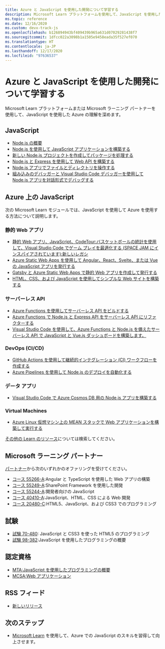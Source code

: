 ```yaml
---
title: Azure と JavaScript を使用した開発について学習する
description: Microsoft Learn プラットフォームを使用して、JavaScript を使用した Azure の理解を深める
ms.topic: reference
ms.date: 12/16/2020
ms.custom: devx-track-js
ms.openlocfilehash: b126894943bf409439b965a631d07029281438f7
ms.sourcegitcommit: 1dfcc022a3098b1a1505e9458eada35f527ef070
ms.translationtype: HT
ms.contentlocale: ja-JP
ms.lasthandoff: 12/17/2020
ms.locfileid: "97636537"
---
```

# <a name="learn-to-develop-with-azure-and-javascript"></a>Azure と JavaScript を使用した開発について学習する 

Microsoft Learn プラットフォームまたは Microsoft ラーニング パートナーを使用して、JavaScript を使用した Azure の理解を深めます。

## <a name="javascript"></a>JavaScript

* [Node.js の概要](/learn/modules/intro-to-nodejs/)
* [Node.js を使用して JavaScript アプリケーションを構築する](/learn/paths/build-javascript-applications-nodejs/)
* [新しい Node.js プロジェクトを作成してパッケージを処理する](/learn/modules/create-nodejs-project-dependencies/)
* [Node.js と Express を使用して Web API を構築する](/learn/modules/build-web-api-nodejs-express/) 
* [Node.js アプリでファイルとディレクトリを操作する](/learn/modules/nodejs-files/)
* [組み込みのデバッガーと Visual Studio Code デバッガーを使用して Node.js アプリを対話形式でデバッグする](/learn/modules/debug-nodejs/)

## <a name="javascript-on-azure"></a>Azure 上の JavaScript

次の Microsoft Learn モジュールでは、JavaScript を使用して Azure を使用する方法について説明します。

### <a name="static-web-apps"></a>静的 Web アプリ

* [静的 Web アプリ、JavaScript、CodeTour:バスケットボールの統計を使用して、Visual Studio Code でゲーム プレイを最適化する (SPACE JAM にインスパイアされています):新しいレガシ](https://docs.microsoft.com/learn/paths/optimize-basketball-games-with-machine-learning/)
* [Azure Static Web Apps を使用して Angular、React、Svelte、または Vue の JavaScript アプリを発行する](/learn/modules/publish-app-service-static-web-app-api/)
* [Gatsby と Azure Static Web Apps で静的 Web アプリを作成して発行する](/learn/modules/create-deploy-static-webapp-gatsby-app-service/)
* [HTML、CSS、および JavaScript を使用してシンプルな Web サイトを構築する](https://docs.microsoft.com/learn/modules/build-simple-website/)

### <a name="serverless-apis"></a>サーバーレス API

* [Azure Functions を使用してサーバーレス API をビルドする](/learn/modules/build-api-azure-functions/)
* [Azure Functions で Node.js と Express API をサーバーレス API にリファクターする](/learn/modules/shift-nodejs-express-apis-serverless/)
* [Visual Studio Code を使用して、Azure Functions と Node.js を備えたサーバーレス API で JavaScript と Vue.js ダッシュボードを構築します。](https://docs.microsoft.com/learn/modules/build-api-azure-functions)

### <a name="devops-cicd"></a>DevOps (CI/CD)

* [GitHub Actions を使用して継続的インテグレーション (CI) ワークフローを作成する](/learn/modules/github-actions-ci/)
* [Azure Pipelines を使用して Node.js のデプロイを自動化する](/learn/modules/deploy-nodejs/)

### <a name="data-apps"></a>データ アプリ

* [Visual Studio Code で Azure Cosmos DB 用の Node.js アプリを構築する](/learn/modules/build-node-cosmos-app-vscode/)

### <a name="virtual-machines"></a>Virtual Machines
* [Azure Linux 仮想マシン上の MEAN スタックで Web アプリケーションを構築して実行する](/learn/modules/build-a-web-app-with-mean-on-a-linux-vm/)




[その他の Learn のリソース](/search/?category=Learn&terms=JavaScript)については検索してください。


## <a name="microsoft-learning-partners"></a>Microsoft ラーニング パートナー

[パートナー](/learn/certifications/partners)から次のいずれかのオファリングを受けてください。

* [コース 55266-A](/learn/certifications/courses/55266):Angular と TypeScript を使用した Web アプリの構築
* [コース 55249-A](/learn/certifications/courses/55249):SharePoint Framework を使用した開発
* [コース 55244-A](/learn/certifications/courses/55244):開発者向けの JavaScript
* [コース 40410-A](/learn/certifications/courses/40410):JavaScript、HTML、CSS による Web 開発
* [コース 20480-C](/learn/certifications/courses/20480):HTML5、JavaScript、および CSS3 でのプログラミング

## <a name="exams"></a>試験

* [試験 70-480](/learn/certifications/exams/70-480): JavaScript と CSS3 を使った HTML5 のプログラミング
* [試験 98-382](/learn/certifications/exams/98-382):JavaScript を使用したプログラミングの概要

## <a name="certifications"></a>認定資格

* [MTA:JavaScript を使用したプログラミングの概要](/learn/certifications/mta-introduction-to-programming-using-javascript)
* [MCSA:Web アプリケーション](/learn/certifications/mcsa-web-applications-certification)

## <a name="rss-feed"></a>RSS フィード

* [新しいリリース](https://aka.ms/mslearn-rss)

## <a name="next-steps"></a>次のステップ

* [Microsoft Learn](/learn/) を使用して、Azure での JavaScript のスキルを習得して向上させます。